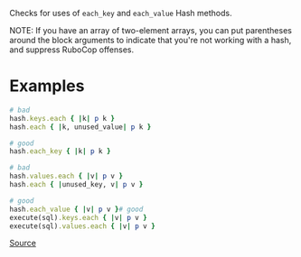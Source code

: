 
Checks for uses of `each_key` and `each_value` Hash methods.

NOTE: If you have an array of two-element arrays, you can put
  parentheses around the block arguments to indicate that you're not
  working with a hash, and suppress RuboCop offenses.

# Examples

```ruby
# bad
hash.keys.each { |k| p k }
hash.each { |k, unused_value| p k }

# good
hash.each_key { |k| p k }

# bad
hash.values.each { |v| p v }
hash.each { |unused_key, v| p v }

# good
hash.each_value { |v| p v }# good
execute(sql).keys.each { |v| p v }
execute(sql).values.each { |v| p v }
```

[Source](http://www.rubydoc.info/gems/rubocop/RuboCop/Cop/Style/HashEachMethods)